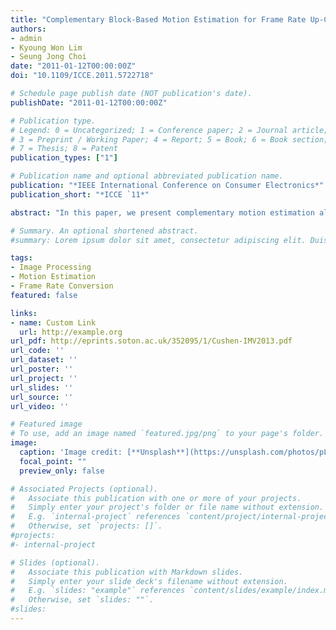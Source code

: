 ```yaml
---
title: "Complementary Block-Based Motion Estimation for Frame Rate Up-Conversion"
authors:
- admin
- Kyoung Won Lim
- Seung Jong Choi
date: "2011-01-12T00:00:00Z"
doi: "10.1109/ICCE.2011.5722718"

# Schedule page publish date (NOT publication's date).
publishDate: "2011-01-12T00:00:00Z"

# Publication type.
# Legend: 0 = Uncategorized; 1 = Conference paper; 2 = Journal article;
# 3 = Preprint / Working Paper; 4 = Report; 5 = Book; 6 = Book section;
# 7 = Thesis; 8 = Patent
publication_types: ["1"]

# Publication name and optional abbreviated publication name.
publication: "*IEEE International Conference on Consumer Electronics*"
publication_short: "*ICCE `11*"

abstract: "In this paper, we present complementary motion estimation algorithm for motion compensated frame rate up-conversion. The proposed algorithm combines forward and backward motion estimation results to make up for the weakness of each motion estimation method. It also allocates true motion vectors in occlusion regions by using the temporal relations of the forward and backward motion estimation. Thus, we reduce artifacts by false motion vectors near occlusion regions in a compensated frame."

# Summary. An optional shortened abstract.
#summary: Lorem ipsum dolor sit amet, consectetur adipiscing elit. Duis posuere tellus ac #convallis placerat. Proin tincidunt magna sed ex sollicitudin condimentum.

tags:
- Image Processing
- Motion Estimation
- Frame Rate Conversion
featured: false

links:
- name: Custom Link
  url: http://example.org
url_pdf: http://eprints.soton.ac.uk/352095/1/Cushen-IMV2013.pdf
url_code: ''
url_dataset: ''
url_poster: ''
url_project: ''
url_slides: ''
url_source: ''
url_video: ''

# Featured image
# To use, add an image named `featured.jpg/png` to your page's folder. 
image:
  caption: 'Image credit: [**Unsplash**](https://unsplash.com/photos/pLCdAaMFLTE)'
  focal_point: ""
  preview_only: false

# Associated Projects (optional).
#   Associate this publication with one or more of your projects.
#   Simply enter your project's folder or file name without extension.
#   E.g. `internal-project` references `content/project/internal-project/index.md`.
#   Otherwise, set `projects: []`.
#projects:
#- internal-project

# Slides (optional).
#   Associate this publication with Markdown slides.
#   Simply enter your slide deck's filename without extension.
#   E.g. `slides: "example"` references `content/slides/example/index.md`.
#   Otherwise, set `slides: ""`.
#slides:
---
```

